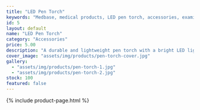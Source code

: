 ```yaml
---
title: "LED Pen Torch"
keywords: "Medbase, medical products, LED pen torch, accessories, examination"
id: 5
layout: default
name: "LED Pen Torch"
category: "Accessories"
price: 5.00
description: "A durable and lightweight pen torch with a bright LED light, ideal for pupil examination and general use."
cover_image: "assets/img/products/pen-torch-cover.jpg"
gallery:
  - "assets/img/products/pen-torch-1.jpg"
  - "assets/img/products/pen-torch-2.jpg"
stock: 100
featured: false
---
```

{% include product-page.html %}

